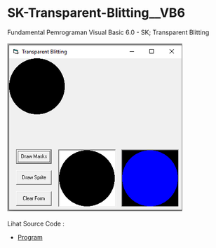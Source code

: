 # SK-Transparent-Blitting__VB6
Fundamental Pemrograman Visual Basic 6.0 - SK; Transparent Blitting<br><br>
<img src="https://github.com/RizkyKhapidsyah/SK-Transparent-Blitting__VB6/blob/main/result/001.PNG"><br><br>
Lihat Source Code : <br>
- <a href="https://github.com/RizkyKhapidsyah/SK-Transparent-Blitting__VB6/blob/main/frmTransBlt.frm">Program</a>
